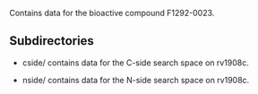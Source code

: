 Contains data for the bioactive compound F1292-0023.

## Subdirectories

- cside/ contains data for the C-side search space on rv1908c.

- nside/ contains data for the N-side search space on rv1908c.

